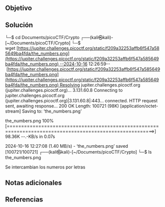 ## Objetivo


## Solución
└─$ cd Documents/picoCTF/Crypto ┌──(kali㉿kali)-[~/Documents/picoCTF/Crypto] └─$ wget [https://jupiter.challenges.picoctf.org/static/f209a32253affb6f547a585649ba4fda/the_numbers.png](https://jupiter.challenges.picoctf.org/static/f209a32253affb6f547a585649ba4fda/the_numbers.png) --2024-10-16 12:26:59-- [https://jupiter.challenges.picoctf.org/static/f209a32253affb6f547a585649ba4fda/the_numbers.png](https://jupiter.challenges.picoctf.org/static/f209a32253affb6f547a585649ba4fda/the_numbers.png) Resolving jupiter.challenges.picoctf.org (jupiter.challenges.picoctf.org)... 3.131.60.8 Connecting to jupiter.challenges.picoctf.org (jupiter.challenges.picoctf.org)|3.131.60.8|:443... connected. HTTP request sent, awaiting response... 200 OK Length: 100721 (98K) [application/octet-stream] Saving to: ‘the_numbers.png’

the_numbers.png 100%[=========================================================================================================>] 98.36K --.-KB/s in 0.07s

2024-10-16 12:27:08 (1.40 MB/s) - ‘the_numbers.png’ saved [100721/100721] ┌──(kali㉿kali)-[~/Documents/picoCTF/Crypto] └─$ ls the_numbers.png

Se intercambian los numeros por letras
## Notas adicionales
## Referencias
